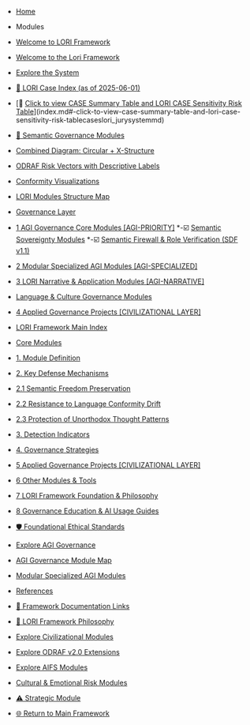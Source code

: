 * [Home](/)

* Modules
* [Welcome to LORI Framework](index.md#welcome-to-lori-framework)
* [Welcome to the Lori Framework](index.md#welcome-to-the-lori-framework)
* [Explore the System](index.md#explore-the-system)
* [📕 LORI Case Index (as of 2025-06-01)](index.md#-lori-case-index-as-of-2025-06-01)
* [📂 [Click to view CASE Summary Table and LORI CASE Sensitivity Risk Table](cases/LORI_JurySystem.md)](index.md#-click-to-view-case-summary-table-and-lori-case-sensitivity-risk-tablecaseslori_jurysystemmd)
* [🧩 Semantic Governance Modules](index.md#-semantic-governance-modules)
* [Combined Diagram: Circular + X-Structure](index.md#combined-diagram-circular--x-structure)
* [ODRAF Risk Vectors with Descriptive Labels](index.md#odraf-risk-vectors-with-descriptive-labels)
* [Conformity Visualizations](index.md#conformity-visualizations)
* [LORI Modules Structure Map](index.md#lori-modules-structure-map)
* [Governance Layer](index.md#governance-layer)
* [1 AGI Governance Core Modules [AGI-PRIORITY]](index.md#1-agi-governance-core-modules-agi-priority)
  *-☑️ [Semantic Sovereignty Modules](index.md#semantic-sovereignty--defense-modules)
  *-☑️ [Semantic Firewall & Role Verification (SDF v1.1)](index.md#semantic-firewall--role-verification-system-sdf-v11)
* [2 Modular Specialized AGI Modules [AGI-SPECIALIZED]](index.md#2-modular-specialized-agi-modules-agi-specialized)
* [3 LORI Narrative & Application Modules [AGI-NARRATIVE]](index.md#3-lori-narrative--application-modules-agi-narrative)
* [Language & Culture Governance Modules](index.md#language--culture-governance-modules)
* [4 Applied Governance Projects [CIVILIZATIONAL LAYER]](index.md#4-applied-governance-projects-civilizational-layer)
* [LORI Framework Main Index](index.md#lori-framework-main-index)
* [Core Modules](index.md#core-modules)
* [1. Module Definition](index.md#1-module-definition)
* [2. Key Defense Mechanisms](index.md#2-key-defense-mechanisms)
* [2.1 Semantic Freedom Preservation](index.md#21-semantic-freedom-preservation)
* [2.2 Resistance to Language Conformity Drift](index.md#22-resistance-to-language-conformity-drift)
* [2.3 Protection of Unorthodox Thought Patterns](index.md#23-protection-of-unorthodox-thought-patterns)
* [3. Detection Indicators](index.md#3-detection-indicators)
* [4. Governance Strategies](index.md#4-governance-strategies)
* [5 Applied Governance Projects [CIVILIZATIONAL LAYER]](index.md#5-applied-governance-projects-civilizational-layer)
* [6 Other Modules & Tools](index.md#6-other-modules--tools)
* [7 LORI Framework Foundation & Philosophy](index.md#7-lori-framework-foundation--philosophy)
* [8 Governance Education & AI Usage Guides](index.md#8-governance-education--ai-usage-guides)
* [🛡️ Foundational Ethical Standards](index.md#-foundational-ethical-standards)
* [Explore AGI Governance](index.md#explore-agi-governance)
* [AGI Governance Module Map](index.md#agi-governance-module-map)
* [Modular Specialized AGI Modules](index.md#modular-specialized-agi-modules)
* [References](index.md#references)
* [📜 Framework Documentation Links](index.md#-framework-documentation-links)
* [📜 LORI Framework Philosophy](index.md#-lori-framework-philosophy)
* [Explore Civilizational Modules](index.md#explore-civilizational-modules)
* [Explore ODRAF v2.0 Extensions](index.md#explore-odraf-v20-extensions)
* [Explore AIFS Modules](index.md#explore-aifs-modules)
* [Cultural & Emotional Risk Modules](index.md#cultural--emotional-risk-modules)
* [⚠️ Strategic Module](index.md#-strategic-module)
* [🌐 Return to Main Framework](index.md#-return-to-main-framework)
